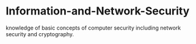 # Information-and-Network-Security
knowledge of basic concepts of computer security including network security and cryptography.
